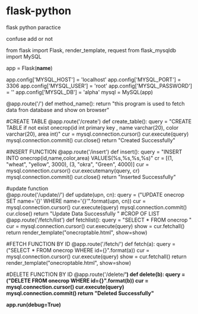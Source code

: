 # flask-python
flask python paractice

confuse add or not

from flask import Flask, render_template, request
from flask_mysqldb import MySQL

app = Flask(__name__)

app.config['MYSQL_HOST'] = 'localhost'
app.config['MYSQL_PORT'] = 3306
app.config['MYSQL_USER'] = 'root'
app.config['MYSQL_PASSWORD'] = ''
app.config['MYSQL_DB'] = 'alpha'
mysql = MySQL(app)


@app.route('/')
def method_name():
    return "this program is used to fetch data fron database and show on browser"

#CREATE TABLE 
@app.route('/create')
def create_table():
    query = "CREATE TABLE if not exist onecrop(id int primary key , name varchar(20), color varchar(20), area int)"
    cur = mysql.connection.cursor()
    cur.execute(query)
    mysql.connection.commit()
    cur.close()
    return "Created Successfully"

#INSERT FUNCTION
@app.route('/insert')
def insert():
    query = "INSERT INTO onecrop(id,name,color,area) VALUES(%s,%s,%s,%s)"
    cr = [(1, "wheat", "yellow", 3000), (3, "okra", "Green", 4000)]
    cur = mysql.connection.cursor()
    cur.executemany(query, cr)
    mysql.connection.commit()
    cur.close()
    return "Inserted Successfully"
    
#update function   
@app.route('/update/<upn>/<cn>')
def update(upn, cn):
    query = ("UPDATE onecrop SET name='{}' WHERE name='{}'".format(upn, cn))
    cur = mysql.connection.cursor()
    cur.execute(query)
    mysql.connection.commit()
    cur.close()
    return "Update Data Successfully "
#CROP OF LIST
@app.route('/fetch/list')
def fetchlist():
    query = "SELECT * FROM onecrop "
    cur = mysql.connection.cursor()
    cur.execute(query)
    show = cur.fetchall()
    return render_template("onecroptable.html", show=show)

#FETCH FUNCTION BY ID
@app.route('/fetch/<a>')
def fetch(a):
    query = ("SELECT * FROM onecrop WHERE id={}".format(a))
    cur = mysql.connection.cursor()
    cur.execute(query)
    show = cur.fetchall()
    return render_template("onecroptable.html", show=show)

#DELETE FUNCTION BY ID
@app.route('/delete/<b>')
def delete(b):
    query = ("DELETE FROM onecrop WHERE  id={}".format(b))
    cur = mysql.connection.cursor()
    cur.execute(query)
    mysql.connection.commit()
    return "Deleted Successfully"


app.run(debug=True)
